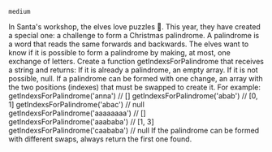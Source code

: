 `medium`

In Santa's workshop, the elves love puzzles 🧠. This year, they have created a special one: a challenge to form a Christmas palindrome.
A palindrome is a word that reads the same forwards and backwards. The elves want to know if it is possible to form a palindrome by making, at most, one exchange of letters.
Create a function getIndexsForPalindrome that receives a string and returns:
If it is already a palindrome, an empty array.
If it is not possible, null.
If a palindrome can be formed with one change, an array with the two positions (indexes) that must be swapped to create it.
For example:
getIndexsForPalindrome('anna') // []
getIndexsForPalindrome('abab') // [0, 1]
getIndexsForPalindrome('abac') // null
getIndexsForPalindrome('aaaaaaaa') // []
getIndexsForPalindrome('aaababa') // [1, 3]
getIndexsForPalindrome('caababa') // null
If the palindrome can be formed with different swaps, always return the first one found.